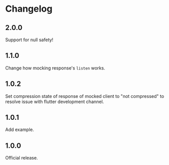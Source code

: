# Changelog

## 2.0.0

Support for null safety!

## 1.1.0

Change how mocking response's `listen` works.

## 1.0.2

Set compression state of response of mocked client to "not compressed"
to resolve issue with flutter development channel.

## 1.0.1

Add example.

## 1.0.0

Official release.

